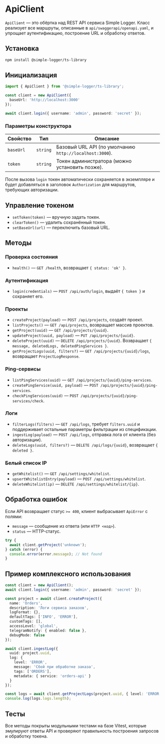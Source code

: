 # ApiClient

`ApiClient` — это обёртка над REST API сервиса Simple Logger. Класс реализует все маршруты,
описанные в `api/swaggerapi/openapi.yaml`, и упрощает аутентификацию, построение URL и обработку
ответов.

## Установка

```bash
npm install @simple-logger/ts-library
```

## Инициализация

```ts
import { ApiClient } from '@simple-logger/ts-library';

const client = new ApiClient({
  baseUrl: 'http://localhost:3000'
});

await client.login({ username: 'admin', password: 'secret' });
```

### Параметры конструктора

| Свойство | Тип | Описание |
| --- | --- | --- |
| `baseUrl` | `string` | Базовый URL API (по умолчанию `http://localhost:3000`). |
| `token` | `string` | Токен администратора (можно установить позже). |

После вызова `login` токен автоматически сохраняется в экземпляре и будет добавляться в заголовок
`Authorization` для маршрутов, требующих авторизации.

## Управление токеном

- `setToken(token)` — вручную задать токен.
- `clearToken()` — удалить сохранённый токен.
- `setBaseUrl(url)` — переключить базовый URL.

## Методы

### Проверка состояния

- `health()` — `GET /health`, возвращает `{ status: 'ok' }`.

### Аутентификация

- `login(credentials)` — `POST /api/auth/login`, выдаёт `{ token }` и сохраняет его.

### Проекты

- `createProject(payload)` — `POST /api/projects`, создаёт проект.
- `listProjects()` — `GET /api/projects`, возвращает массив проектов.
- `getProject(uuid)` — `GET /api/projects/{uuid}`.
- `updateProject(uuid, payload)` — `PUT /api/projects/{uuid}`.
- `deleteProject(uuid)` — `DELETE /api/projects/{uuid}`. Возвращает
  `{ message, deletedLogs, deletedPingServices }`.
- `getProjectLogs(uuid, filters?)` — `GET /api/projects/{uuid}/logs`, возвращает `ProjectLogResponse`.

### Ping-сервисы

- `listPingServices(uuid)` — `GET /api/projects/{uuid}/ping-services`.
- `createPingService(uuid, payload)` — `POST /api/projects/{uuid}/ping-services`.
- `checkPingServices(uuid)` — `POST /api/projects/{uuid}/ping-services/check`.

### Логи

- `filterLogs(filters)` — `GET /api/logs`, требует `filters.uuid` и поддерживает остальные параметры
  фильтрации из спецификации.
- `ingestLog(payload)` — `POST /api/logs`, отправка лога от клиента (без авторизации).
- `deleteLogs(uuid, filters?)` — `DELETE /api/logs/{uuid}`, возвращает `{ deleted }`.

### Белый список IP

- `getWhitelist()` — `GET /api/settings/whitelist`.
- `upsertWhitelistEntry(payload)` — `POST /api/settings/whitelist`.
- `deleteWhitelist(ip)` — `DELETE /api/settings/whitelist/{ip}`.

## Обработка ошибок

Если API возвращает статус `>= 400`, клиент выбрасывает `ApiError` с полями:

- `message` — сообщение из ответа (или `HTTP <код>`).
- `status` — HTTP-статус.

```ts
try {
  await client.getProject('unknown');
} catch (error) {
  console.error(error.message); // Not found
}
```

## Пример комплексного использования

```ts
const client = new ApiClient();
await client.login({ username: 'admin', password: 'secret' });

const project = await client.createProject({
  name: 'Orders',
  description: 'Логи сервиса заказов',
  logFormat: {},
  defaultTags: ['INFO', 'ERROR'],
  customTags: [],
  accessLevel: 'global',
  telegramNotify: { enabled: false },
  debugMode: false
});

await client.ingestLog({
  uuid: project.uuid,
  log: {
    level: 'ERROR',
    message: 'Сбой при обработке заказа',
    tags: ['ORDERS'],
    metadata: { service: 'orders-api' }
  }
});

const logs = await client.getProjectLogs(project.uuid, { level: 'ERROR' });
console.log(logs.logs.length);
```

## Тесты

Все методы покрыты модульными тестами на базе Vitest, которые эмулируют ответы API и проверяют
правильность построения запросов и обработку токена.
